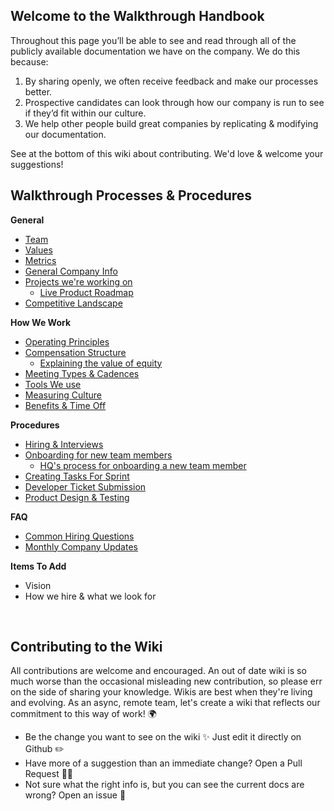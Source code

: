 ## Welcome to the Walkthrough Handbook

Throughout this page you’ll be able to see and read through all of the publicly available documentation we have on the company. We do this because:

1. By sharing openly, we often receive feedback and make our processes better.
2. Prospective candidates can look through how our company is run to see if they’d fit within our culture.
3. We help other people build great companies by replicating & modifying our documentation.

See at the bottom of this wiki about contributing. We'd love & welcome your suggestions!

## Walkthrough Processes & Procedures

**General**

- [Team](https://github.com/WalkthroughVR/Handbook/blob/master/Team.md)
- [Values](https://github.com/WalkthroughVR/Handbook/blob/master/Values.md)
- [Metrics](https://github.com/WalkthroughVR/Handbook/blob/master/Metrics.md)
- [General Company Info](https://github.com/WalkthroughVR/Handbook/blob/master/GeneralAdminInfo.md)
- [Projects we're working on](https://github.com/WalkthroughVR/Handbook/blob/master/Projects.md)
  - [Live Product Roadmap](https://github.com/WalkthroughVR/Handbook/projects/2)
- [Competitive Landscape](https://github.com/WalkthroughVR/Handbook/blob/master/CompetitiveLandscape.md)

**How We Work**

- [Operating Principles](https://github.com/WalkthroughVR/Handbook/blob/master/HowWeWork/OperatingPrinciples.md)
- [Compensation Structure](https://github.com/WalkthroughVR/Handbook/blob/master/HowWeWork/CompensationStructure.md)
  - [Explaining the value of equity](https://github.com/WalkthroughVR/Handbook/blob/master/HowWeWork/ExplainingEquity.md)
- [Meeting Types & Cadences](https://github.com/WalkthroughVR/Handbook/blob/master/HowWeWork/CompanyMeetings.md)
- [Tools We use](https://github.com/WalkthroughVR/Handbook/blob/master/HowWeWork/Tools.md)
- [Measuring Culture](https://github.com/WalkthroughVR/Handbook/blob/master/HowWeWork/MeasuringCulture.md)
- [Benefits & Time Off](https://github.com/WalkthroughVR/Handbook/blob/master/HowWeWork/CompensationStructure.md#benefits)

**Procedures**
- [Hiring & Interviews](https://github.com/WalkthroughVR/Handbook/blob/master/Procedures/HiringProcess.md)
- [Onboarding for new team members](https://github.com/WalkthroughVR/Handbook/blob/master/Onboarding/IntegratingWithWalkthrough.md)
    - [HQ's process for onboarding a new team member](https://github.com/WalkthroughVR/Handbook/blob/master/Procedures/OnboardingHQ.md)
- [Creating Tasks For Sprint](https://github.com/WalkthroughVR/Handbook/blob/master/CreatingTasksForSprint.md)
- [Developer Ticket Submission](https://github.com/WalkthroughVR/Handbook/blob/master/DeveloperTicketSubmission.md)
- [Product Design & Testing](https://github.com/WalkthroughVR/Handbook/blob/master/Procedures/ProductDesignAndTesting.md)

**FAQ**
- [Common Hiring Questions](https://github.com/WalkthroughVR/Handbook/blob/master/CommonHiringQuestions.md)
- [Monthly Company Updates](https://github.com/WalkthroughVR/Handbook/blob/master/MonthlyCompanyUpdates.md)

**Items To Add**
- Vision
- How we hire & what we look for

<br>

## Contributing to the Wiki
All contributions are welcome and encouraged. An out of date wiki is so much worse than the occasional misleading new contribution, so please err on the side of sharing your knowledge. Wikis are best when they're living and evolving. As an async, remote team, let's create a wiki that reflects our commitment to this way of work! 🌍

- Be the change you want to see on the wiki ✨ Just edit it directly on Github ✏️
- Have more of a suggestion than an immediate change? Open a Pull Request 🙋🏽‍
- Not sure what the right info is, but you can see the current docs are wrong? Open an issue 🤔

